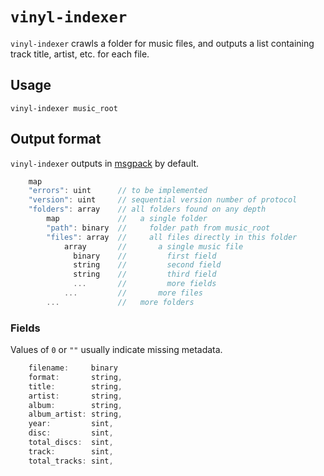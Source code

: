 `vinyl-indexer`
===============

`vinyl-indexer` crawls a folder for music files, and outputs a list containing track title, artist, etc. for each file.

Usage
-----

    vinyl-indexer music_root

Output format
-------------

`vinyl-indexer` outputs in [msgpack](https://msgpack.org/) by default.

```c
    map
    "errors": uint      // to be implemented
    "version": uint     // sequential version number of protocol
    "folders": array    // all folders found on any depth
        map             //   a single folder
        "path": binary  //     folder path from music_root
        "files": array  //     all files directly in this folder
            array       //       a single music file
              binary    //         first field
              string    //         second field
              string    //         third field
              ...       //         more fields
            ...         //       more files
        ...             //   more folders
```

### Fields

Values of `0` or `""` usually indicate missing metadata.

```c
    filename:     binary
    format:       string,
    title:        string,
    artist:       string,
    album:        string,
    album_artist: string,
    year:         sint,
    disc:         sint,
    total_discs:  sint,
    track:        sint,
    total_tracks: sint,
```
